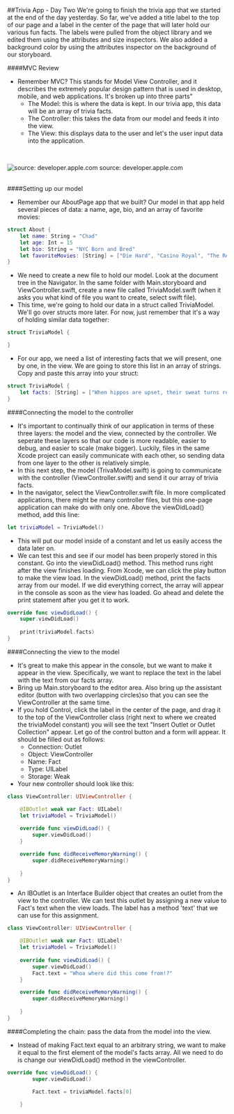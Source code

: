 ##Trivia App - Day Two
We're going to finish the trivia app that we started at the end of the day yesterday. So far, we've added a title label to the top of our page and a label in the center of the page that will later hold our various fun facts. The labels were pulled from the object library and we edited them using the attributes and size inspectors. We also added a background color by using the attributes inspector on the background of our storyboard.

####MVC Review
- Remember MVC? This stands for Model View Controller, and it describes the extremely popular design pattern that is used in desktop, mobile, and web applications. It's broken up into three parts"
  - The Model: this is where the data is kept. In our trivia app, this data will be an array of trivia facts.
  - The Controller: this takes the data from our model and feeds it into the view.
  - The View: this displays data to the user and let's the user input data into the application.

<br>

![source: developer.apple.com](https://developer.apple.com/library/mac/documentation/General/Conceptual/DevPedia-CocoaCore/Art/model_view_controller_2x.png "Model-View-Controller Relationship")
source: developer.apple.com
<br>
<br>

####Setting up our model
- Remember our AboutPage app that we built? Our model in that app held several pieces of data: a name, age, bio, and an array of favorite movies:
```Swift
struct About {
    let name: String = "Chad"
    let age: Int = 15
    let bio: String = "NYC Born and Bred"
    let favoriteMovies: [String] = ["Die Hard", "Casino Royal", "The Return of the King"]
}
```
- We need to create a new file to hold our model. Look at the document tree in the Navigator. In the same folder with Main.storyboard and ViewController.swift, create a new file called TriviaModel.swift (when it asks you what kind of file you want to create, select swift file).
- This time, we're going to hold our data in a struct called TriviaModel. We'll go over structs more later. For now, just remember that it's a way of holding similar data together:
```Swift
struct TriviaModel {

}
```
- For our app, we need a list of interesting facts that we will present, one by one, in the view. We are going to store this list in an array of strings. Copy and paste this array into your struct:
```Swift
struct TriviaModel {
    let facts: [String] = ["When hippos are upset, their sweat turns red.", "29th May is officially 'Put a Pillow on Your Fridge Day'.", "If you lift a kangaroo’s tail off the ground it can’t hop.", "A mantis shrimp can swing its claw so fast it boils the water around it and creates a flash of light.", "Honey does not spoil. You could feasibly eat 3000 year old honey.", "The state sport of Maryland is jousting.", "If you were to remove all of the empty space from the atoms that make up every human on earth, the entire world population could fit into an apple.", "The woolly mammoth was still around when the pyramids were being built.", "There are more possible iterations of a game of chess than there are atoms in the known universe.", "Written language was invented independently by the Egyptians, Sumerians, Chinese, and Mayans.", "It can take a photon 40,000 years to travel from the core of the sun to the surface, but only 8 minutes to travel the rest of the way to earth.", "A day on the planet Venus is longer than a year on Venus.", "The fingerprints of koala bears are virtually indistinguishable from those of humans.", "The time difference between when Stegosaurus and Tyrannosaurus lived is greater than the time difference between Tyrannosaurus and now.", "Russia is bigger than Pluto.", "Charlie Chaplin once entered a Charlie Chaplin look alike contest and lost.", "The bushes in Mario were just recolored clouds."]
}
```
####Connecting the model to the controller
- It's important to continually think of our application in terms of these three layers: the model and the view, connected by the controller. We seperate these layers so that our code is more readable, easier to debug, and easier to scale (make bigger). Luckily, files in the same Xcode project can easily communicate with each other, so sending data from one layer to the other is relatively simple. 
- In this next step, the model (TrivaModel.swift) is going to communicate with the controller (ViewController.swift) and send it our array of trivia facts.
- In the navigator, select the ViewController.swift file. In more complicated applications, there might be many controller files, but this one-page application can make do with only one. Above the viewDidLoad() method, add this line:
```Swift
let triviaModel = TriviaModel()
```
- This will put our model inside of a constant and let us easily access the data later on.
- We can test this and see if our model has been properly stored in this constant. Go into the viewDidLoad() method. This method runs right after the view finishes loading. From Xcode, we can click the play button to make the view load. In the viewDidLoad() method, print the facts array from our model. If we did everything correct, the array will appear in the console as soon as the view has loaded. Go ahead and delete the print statement after you get it to work.
```Swift
override func viewDidLoad() {
    super.viewDidLoad()
    
    print(triviaModel.facts)
}
```
####Connecting the view to the model
- It's great to make this appear in the console, but we want to make it appear in the view. Specifically, we want to replace the text in the label with the text from our facts array. 
- Bring up Main.storyboard to the editor area. Also bring up the assistant editor (button with two overlapping circles)so that you can see the ViewController at the same time. 
- If you hold Control, click the label in the center of the page, and drag it to the top of the ViewController class (right next to where we created the triviaModel constant) you will see the text "Insert Outlet or Outlet Collection" appear. Let go of the control button and a form will appear. It should be filled out as follows:
  - Connection: Outlet
  - Object: ViewController
  - Name: Fact
  - Type: UILabel
  - Storage: Weak
- Your new controller should look like this: 
```Swift
class ViewController: UIViewController {

    @IBOutlet weak var Fact: UILabel!
    let triviaModel = TriviaModel()
    
    override func viewDidLoad() {
        super.viewDidLoad()
    }

    override func didReceiveMemoryWarning() {
        super.didReceiveMemoryWarning()
        
    }
}
```
- An IBOutlet is an Interface Builder object that creates an outlet from the view to the controller. We can test this outlet by assigning a new value to Fact's text when the view loads. The label has a method 'text' that we can use for this assignment.
```Swift
class ViewController: UIViewController {

    @IBOutlet weak var Fact: UILabel!
    let triviaModel = TriviaModel()
    
    override func viewDidLoad() {
        super.viewDidLoad()
        Fact.text = "Whoa where did this come from!?"
    }

    override func didReceiveMemoryWarning() {
        super.didReceiveMemoryWarning()
        
    }
}
```

####Completing the chain: pass the data from the model into the view.
- Instead of making Fact.text equal to an arbitrary string, we want to make it equal to the first element of the model's facts array. All we need to do is change our viewDidLoad() method in the viewController.
```Swift
override func viewDidLoad() {
        super.viewDidLoad()
        
        Fact.text = triviaModel.facts[0]

    }
```







